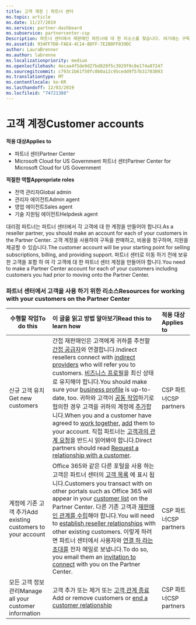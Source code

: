 ```yaml
---
title: 고객 계정 | 파트너 센터
ms.topic: article
ms.date: 11/27/2019
ms.service: partner-dashboard
ms.subservice: partnercenter-csp
Description: 파트너 센터에서 재판매인 파트너에 대 한 리소스를 찾습니다. 여기에는 구독, 요금 청구 또는 지원을 제공 하기 전에 고객 계정을 만들 필요가 있습니다.
ms.assetid: 934FF7D8-FAE4-4C14-8DFF-7E2B0FF039DC
author: LauraBrenner
ms.author: labrenne
ms.localizationpriority: medium
ms.openlocfilehash: 4ecaa4f5de9d27bd829f5c3929f0c8e174a87247
ms.sourcegitcommit: c793c1b61f50fc0b0a12c95cedd9f57b31703093
ms.translationtype: MT
ms.contentlocale: ko-KR
ms.lasthandoff: 12/03/2019
ms.locfileid: "74721388"
---
```

# <a name="customer-accounts"></a><span data-ttu-id="b2356-104">고객 계정</span><span class="sxs-lookup"><span data-stu-id="b2356-104">Customer accounts</span></span>

<span data-ttu-id="b2356-105">**적용 대상**</span><span class="sxs-lookup"><span data-stu-id="b2356-105">**Applies to**</span></span>

-  <span data-ttu-id="b2356-106">파트너 센터</span><span class="sxs-lookup"><span data-stu-id="b2356-106">Partner Center</span></span>
-  <span data-ttu-id="b2356-107">Microsoft Cloud for US Government 파트너 센터</span><span class="sxs-lookup"><span data-stu-id="b2356-107">Partner Center for Microsoft Cloud for US Government</span></span>

<span data-ttu-id="b2356-108">**적절한 역할**</span><span class="sxs-lookup"><span data-stu-id="b2356-108">**Appropriate roles**</span></span>

- <span data-ttu-id="b2356-109">전역 관리자</span><span class="sxs-lookup"><span data-stu-id="b2356-109">Global admin</span></span>
- <span data-ttu-id="b2356-110">관리자 에이전트</span><span class="sxs-lookup"><span data-stu-id="b2356-110">Admin agent</span></span>
- <span data-ttu-id="b2356-111">영업 에이전트</span><span class="sxs-lookup"><span data-stu-id="b2356-111">Sales agent</span></span>
- <span data-ttu-id="b2356-112">기술 지원팀 에이전트</span><span class="sxs-lookup"><span data-stu-id="b2356-112">Helpdesk agent</span></span>

<span data-ttu-id="b2356-113">대리점 파트너는 파트너 센터에서 각 고객에 대 한 계정을 만들어야 합니다.</span><span class="sxs-lookup"><span data-stu-id="b2356-113">As a reseller partner, you should make an account for each of your customers in the Partner Center.</span></span> <span data-ttu-id="b2356-114">고객 계정을 사용하여 구독을 판매하고, 비용을 청구하며, 지원을 제공할 수 있습니다.</span><span class="sxs-lookup"><span data-stu-id="b2356-114">The customer account will be your starting point for selling subscriptions, billing, and providing support.</span></span> <span data-ttu-id="b2356-115">파트너 센터로 이동 하기 전에 보유 한 고객을 포함 하 여 각 고객에 대 한 파트너 센터 계정을 만들어야 합니다.</span><span class="sxs-lookup"><span data-stu-id="b2356-115">You need to make a Partner Center account for each of your customers including customers you had prior to moving onto the Partner Center.</span></span>

### <a name="resources-for-working-with-your-customers-on-the-partner-center"></a><span data-ttu-id="b2356-116">파트너 센터에서 고객을 사용 하기 위한 리소스</span><span class="sxs-lookup"><span data-stu-id="b2356-116">Resources for working with your customers on the Partner Center</span></span>

|<span data-ttu-id="b2356-117">**수행할 작업**</span><span class="sxs-lookup"><span data-stu-id="b2356-117">**To do this**</span></span>   |<span data-ttu-id="b2356-118">**이 글을 읽고 방법 알아보기**</span><span class="sxs-lookup"><span data-stu-id="b2356-118">**Read this to learn how**</span></span>   |<span data-ttu-id="b2356-119">**적용 대상**</span><span class="sxs-lookup"><span data-stu-id="b2356-119">**Applies to**</span></span>|
|-----------------|:----------------------------|:--------------|
|<span data-ttu-id="b2356-120">신규 고객 유치</span><span class="sxs-lookup"><span data-stu-id="b2356-120">Get new customers</span></span>|<span data-ttu-id="b2356-121">간접 재판매인은 고객에게 귀하를 추천할 [간접 공급자](indirect-reseller-tasks-in-partner-center.md)와 연결합니다.</span><span class="sxs-lookup"><span data-stu-id="b2356-121">Indirect resellers connect with [indirect providers](indirect-reseller-tasks-in-partner-center.md) who will refer you to customers.</span></span> <span data-ttu-id="b2356-122">[비즈니스 프로필](create-a-marketing-profile.md)을 최신 상태로 유지해야 합니다.</span><span class="sxs-lookup"><span data-stu-id="b2356-122">You should make sure your [business profile](create-a-marketing-profile.md) is up-to-date, too.</span></span> <span data-ttu-id="b2356-123">귀하와 고객이 [공동 작업](responding-to-referrals.md)하기로 협의한 경우 고객을 귀하의 계정에 [추가](add-a-new-customer.md)합니다.</span><span class="sxs-lookup"><span data-stu-id="b2356-123">When you and a customer have agreed to [work together](responding-to-referrals.md), [add](add-a-new-customer.md) them to your account.</span></span> <span data-ttu-id="b2356-124">직접 파트너는 [고객과의 관계 요청](request-a-relationship-with-a-customer.md)을 반드시 읽어봐야 합니다.</span><span class="sxs-lookup"><span data-stu-id="b2356-124">Direct partners should read [ Request a relationship with a customer](request-a-relationship-with-a-customer.md).</span></span>|<span data-ttu-id="b2356-125">CSP 파트너</span><span class="sxs-lookup"><span data-stu-id="b2356-125">CSP partners</span></span>|
|<span data-ttu-id="b2356-126">계정에 기존 고객 추가</span><span class="sxs-lookup"><span data-stu-id="b2356-126">Add existing customers to your account</span></span>   | <span data-ttu-id="b2356-127">Office 365와 같은 다른 포털을 사용 하는 고객은 파트너 센터의 [고객 목록](see-your-customer-list.md) 에 표시 됩니다.</span><span class="sxs-lookup"><span data-stu-id="b2356-127">Customers you transact with on other portals such as Office 365 will appear in your [customer list](see-your-customer-list.md) on the Partner Center.</span></span> <span data-ttu-id="b2356-128">다른 기존 고객과 [재판매인 관계를 수립](indirect-reseller-tasks-in-partner-center.md)해야 합니다.</span><span class="sxs-lookup"><span data-stu-id="b2356-128">You will need to [establish reseller relationships](indirect-reseller-tasks-in-partner-center.md) with other existing customers.</span></span> <span data-ttu-id="b2356-129">이렇게 하려면 파트너 센터에서 사용자와 [연결 하 라는 초대를](responding-to-referrals.md) 전자 메일로 보냅니다.</span><span class="sxs-lookup"><span data-stu-id="b2356-129">To do so, you email them an [invitation to connect](responding-to-referrals.md) with you on the Partner Center.</span></span>   | <span data-ttu-id="b2356-130">CSP 파트너</span><span class="sxs-lookup"><span data-stu-id="b2356-130">CSP partners</span></span>   |
|<span data-ttu-id="b2356-131">모든 고객 정보 관리</span><span class="sxs-lookup"><span data-stu-id="b2356-131">Manage all your customer information</span></span>   | <span data-ttu-id="b2356-132">고객 추가 또는 제거 또는 [고객 관계 종료](remove-a-relationship.md)</span><span class="sxs-lookup"><span data-stu-id="b2356-132">Add or remove customers or [end a customer relationship](remove-a-relationship.md)</span></span>|   <span data-ttu-id="b2356-133">CSP 파트너</span><span class="sxs-lookup"><span data-stu-id="b2356-133">CSP partners</span></span> |
